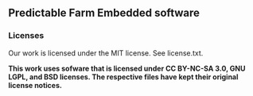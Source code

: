 Predictable Farm Embedded software
---

### Licenses

Our work is licensed under the MIT license. See license.txt.

**This work uses sofware that is licensed under CC BY-NC-SA 3.0, GNU LGPL, and BSD licenses. The respective files have kept their original license notices.**